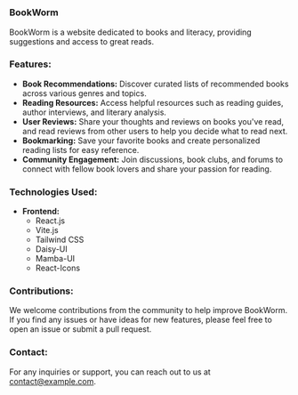 # 

### **BookWorm**

BookWorm is a website dedicated to books and literacy, providing suggestions and access to great reads.

### **Features:**

- **Book Recommendations:** Discover curated lists of recommended books across various genres and topics.
- **Reading Resources:** Access helpful resources such as reading guides, author interviews, and literary analysis.
- **User Reviews:** Share your thoughts and reviews on books you've read, and read reviews from other users to help you decide what to read next.
- **Bookmarking:** Save your favorite books and create personalized reading lists for easy reference.
- **Community Engagement:** Join discussions, book clubs, and forums to connect with fellow book lovers and share your passion for reading.

### **Technologies Used:**

- **Frontend:**
    - React.js
    - Vite.js
    - Tailwind CSS
    - Daisy-UI
    - Mamba-UI
    - React-Icons

### **Contributions:**

We welcome contributions from the community to help improve BookWorm. If you find any issues or have ideas for new features, please feel free to open an issue or submit a pull request.

### **Contact:**

For any inquiries or support, you can reach out to us at contact@example.com.